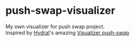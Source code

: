 # push-swap-visualizer
My own visualizer for push swap project.</br>
Inspired by [Hydral](https://gitlab.com/hydrasho)'s amazing [Visualizer push-swap](https://gitlab.com/hydrasho/visualizer-push-swap)
